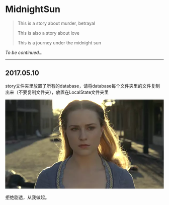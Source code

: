 # MidnightSun

> This is a story about murder, betrayal
> 
> This is also a story about love
> 
> This is a journey under the midnight sun


*To be continued...*

---

## 2017.05.10

story文件夹里放置了所有的database，请将database每个文件夹里的文件复制出来（不要复制文件夹），放置在LocalState文件夹里

![](./image/lady0.webp)

拒绝剧透，从我做起。
